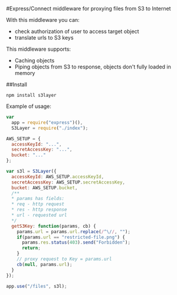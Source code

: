 #Express/Connect middleware for proxying files from S3 to Internet

With this middleware you can:
- check authorization of user to access target object
- translate urls to S3 keys

This middleware supports:
- Caching objects
- Piping objects from S3 to response, objects don't fully loaded in memory

##Install

`npm install s3layer`

Example of usage:

```javascript
var
  app = require("express")(),
  S3Layer = require("./index");

AWS_SETUP = {
  accessKeyId: "...",
  secretAccessKey: "...",
  bucket: "..."
};

var s3l = S3Layer({
  accessKeyId: AWS_SETUP.accessKeyId,
  secretAccessKey: AWS_SETUP.secretAccessKey,
  bucket: AWS_SETUP.bucket,
  /**
  * params has fields:
  * req - http request
  * res - http response
  * url - requested url
  */
  getS3Key: function(params, cb) {
    params.url = params.url.replace(/^\//, "");
    if(params.url == "restricted-file.png") {
      params.res.status(403).send("Forbidden");
      return;
    }
    // proxy request to Key = params.url
    cb(null, params.url);
  }
});

app.use("/files", s3l);
```
